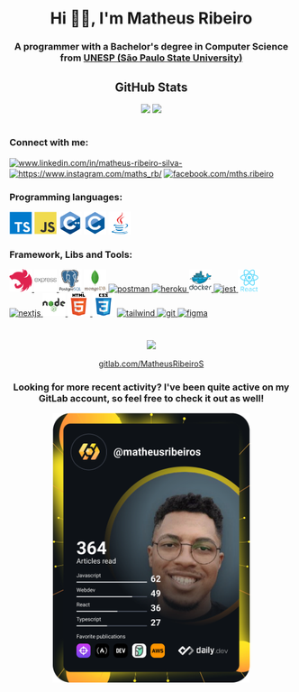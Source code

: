 <!--
**MatheusRibeiroS/MatheusRibeiroS** is a ✨ _special_ ✨ repository because its `README.md` (this file) appears on your GitHub profile.

Here are some ideas to get you started:

- 🔭 I’m currently working on ...
- 🌱 I’m currently learning ...
- 👯 I’m looking to collaborate on ...
- 🤔 I’m looking for help with ...
- 💬 Ask me about ...
- 📫 How to reach me: ...
- 😄 Pronouns: ...
- ⚡ Fun fact: ...
-->
<div>
    <h1 align="center"> Hi 👋🏾, I'm Matheus Ribeiro </h1>
    <h3 align="center">A programmer with a Bachelor's degree in Computer Science from <a href="https://www.international.unesp.br/"
            target="__blank">UNESP (São Paulo State University)</a>
    </h3>
</div>

<h2 align="center"> GitHub Stats </h2>

<div align="center">
    <img height="165em"
      src="https://github-readme-stats.vercel.app/api?username=MatheusRibeiroS&show_icons=true&theme=algolia&count_private=true" />
    <img height="165em"
      src="https://github-readme-stats.vercel.app/api/top-langs/?username=MatheusRibeiroS&layout=compact&hide=scss&theme=algolia" />
</div>

<h1 align="center"></h1>

<h3 align="left">Connect with me:</h3>
<p align="left">
    <a href="https://linkedin.com/in/matheus-ribeiros/" target="blank"><img align="center"
   src="https://raw.githubusercontent.com/rahuldkjain/github-profile-readme-generator/master/src/images/icons/Social/linked-in-alt.svg"
   alt="www.linkedin.com/in/matheus-ribeiro-silva-" height="30" width="40" /></a>
    <a href="https://instagram.com/maths_rb/"
        target="blank"><img align="center" src="https://raw.githubusercontent.com/rahuldkjain/github-profile-readme-generator/master/src/images/icons/Social/instagram.svg" alt="https://www.instagram.com/maths_rb/" height="30" width="40" /></a>
    <a href="https://fb.com/mths.ribeiro/"
        target="blank"><img align="center" src="https://raw.githubusercontent.com/rahuldkjain/github-profile-readme-generator/master/src/images/icons/Social/facebook.svg" alt="facebook.com/mths.ribeiro" height="30" width="40" /></a>
</p>

<h3 align="left">Programming languages:</h3>
<div>
    <a href="https://www.typescriptlang.org/" target="_blank"
        rel="noreferrer"><img src="https://raw.githubusercontent.com/devicons/devicon/master/icons/typescript/typescript-original.svg" alt="typescript" width="40" height="40"/></a>
    <a href="https://developer.mozilla.org/en-US/docs/Web/JavaScript" target="_blank" rel="noreferrer"><img
   src="https://raw.githubusercontent.com/devicons/devicon/master/icons/javascript/javascript-original.svg"
   alt="javascript" width="40" height="40" /></a>
    <a href="https://www.w3schools.com/cpp/" target="_blank"> <img
     src="https://raw.githubusercontent.com/devicons/devicon/master/icons/cplusplus/cplusplus-original.svg"
     alt="cplusplus" width="40" height="40" /></a>
    <a href="https://www.cprogramming.com/" target="_blank"> <img
   src="https://raw.githubusercontent.com/devicons/devicon/master/icons/c/c-original.svg" alt="c" width="40" height="40" /></a>
    <a href="https://www.java.com" target="_blank"
        rel="noreferrer"><img src="https://raw.githubusercontent.com/devicons/devicon/master/icons/java/java-original.svg" alt="java" width="40" height="40"/></a>
</div>

<h3 align="left">Framework, Libs and Tools:</h3>

<div>
    <a href="https://nestjs.com/" target="_blank" rel="noreferrer"> <img src="https://raw.githubusercontent.com/devicons/devicon/master/icons/nestjs/nestjs-plain.svg" alt="nestjs" width="40" height="40"/>
    </a> <a href="https://expressjs.com" target="_blank" rel="noreferrer"> <img src="https://raw.githubusercontent.com/devicons/devicon/master/icons/express/express-original-wordmark.svg" alt="express" width="40" height="40"/>
    </a> <a href="https://www.postgresql.org" target="_blank" rel="noreferrer"> <img src="https://raw.githubusercontent.com/devicons/devicon/master/icons/postgresql/postgresql-original-wordmark.svg" alt="postgresql" width="40" height="40"/>
    </a> <a href="https://www.mongodb.com/" target="_blank" rel="noreferrer"> <img src="https://raw.githubusercontent.com/devicons/devicon/master/icons/mongodb/mongodb-original-wordmark.svg" alt="mongodb" width="40" height="40"/>
    </a> <a href="https://postman.com" target="_blank" rel="noreferrer"> <img src="https://www.vectorlogo.zone/logos/getpostman/getpostman-icon.svg" alt="postman" width="40" height="40"/>
    </a> <a href="https://heroku.com" target="_blank" rel="noreferrer"> <img src="https://www.vectorlogo.zone/logos/heroku/heroku-icon.svg" alt="heroku" width="40" height="40"/>
    </a> <a href="https://www.docker.com/" target="_blank" rel="noreferrer"> <img src="https://raw.githubusercontent.com/devicons/devicon/master/icons/docker/docker-original-wordmark.svg" alt="docker" width="40" height="40"/>
    </a> <a href="https://jestjs.io" target="_blank" rel="noreferrer"> <img src="https://www.vectorlogo.zone/logos/jestjsio/jestjsio-icon.svg" alt="jest" width="40" height="40"/>
    </a>
    <a href="https://reactjs.org/" target="_blank" rel="noreferrer"> <img src="https://raw.githubusercontent.com/devicons/devicon/master/icons/react/react-original-wordmark.svg" alt="react" width="40" height="40"/>
    </a>
    <a href="https://nextjs.org/" target="_blank" rel="noreferrer"> <img src="https://cdn.worldvectorlogo.com/logos/nextjs-2.svg" alt="nextjs" width="40" height="40"/>
    </a> <a href="https://nodejs.org" target="_blank" rel="noreferrer"> <img src="https://raw.githubusercontent.com/devicons/devicon/master/icons/nodejs/nodejs-original-wordmark.svg" alt="nodejs" width="40" height="40"/>
    </a> <a href="https://www.w3.org/html/" target="_blank"> <img
      src="https://raw.githubusercontent.com/devicons/devicon/master/icons/html5/html5-original-wordmark.svg"
      alt="html5" width="40" height="40" /> <a href="https://www.w3schools.com/css/" target="_blank"> <img
        src="https://raw.githubusercontent.com/devicons/devicon/master/icons/css3/css3-original-wordmark.svg" alt="css3"
        width="40" height="40" /></a> <a href="https://tailwindcss.com/" target="_blank" rel="noreferrer"> <img src="https://www.vectorlogo.zone/logos/tailwindcss/tailwindcss-icon.svg" alt="tailwind" width="40" height="40"/>
        </a> <a href="https://git-scm.com/" target="_blank"> <img
          src="https://www.vectorlogo.zone/logos/git-scm/git-scm-icon.svg" alt="git" width="40" height="40" /> </a> <a
            href="https://www.figma.com/" target="_blank"> <img src="https://www.vectorlogo.zone/logos/figma/figma-icon.svg" alt="figma" width="40" height="40"/>
        </a>
</div>

<h1></h1>
<div>
    <div align="center">
        <a href="https://gitlab.com/MatheusRibeiroS">
            <img src="https://www.vectorlogo.zone/logos/gitlab/gitlab-ar21.svg"/>
            <p>gitlab.com/MatheusRibeiroS</p>
        </a>
    </div>
    <h3 align="center">Looking for more recent activity? I've been quite active on my GitLab account, so feel free to
        check it out as well!</h3>
    <div align="center">
        <a><img src="https://github.com/MatheusRibeiroS/MatheusRibeiroS/blob/main/devcard.svg" width="350"
        alt="MatheusRibeiroS Dev Card" /></a>
    </div>
</div>
